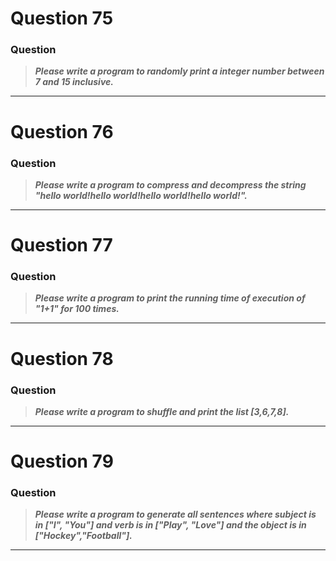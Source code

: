 # Question 75

### **Question**

> **_Please write a program to randomly print a integer number between 7 and 15 inclusive._**

---

# Question 76

### **Question**

> **_Please write a program to compress and decompress the string "hello world!hello world!hello world!hello world!"._**

---

# Question 77

### **Question**

> **_Please write a program to print the running time of execution of "1+1" for 100 times._**

---

# Question 78

### **Question**

> **_Please write a program to shuffle and print the list [3,6,7,8]._**

---

# Question 79

### **Question**

> **_Please write a program to generate all sentences where subject is in ["I", "You"] and verb is in ["Play", "Love"] and the object is in ["Hockey","Football"]._**

---
